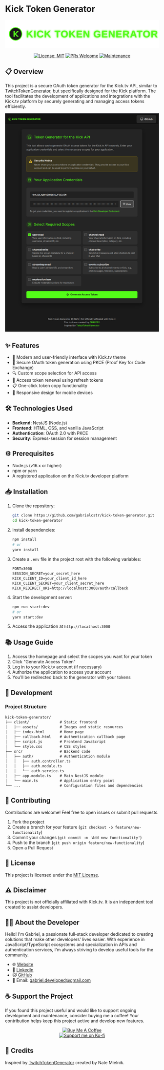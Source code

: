 # Kick Token Generator

<div align="center">

![Kick Token Generator Logo](./client/assets/logo.svg)

[![License: MIT](https://img.shields.io/badge/License-MIT-yellow.svg)](https://opensource.org/licenses/MIT)
[![PRs Welcome](https://img.shields.io/badge/PRs-welcome-brightgreen.svg)](http://makeapullrequest.com)
[![Maintenance](https://img.shields.io/badge/Maintained%3F-yes-green.svg)](https://github.com/seu-usuario/kick-token-generator/graphs/commit-activity)

</div>

## 📋 Overview

This project is a secure OAuth token generator for the Kick.tv API, similar to [TwitchTokenGenerator](https://twitchtokengenerator.com), but specifically designed for the Kick platform. The tool facilitates the development of applications and integrations with the Kick.tv platform by securely generating and managing access tokens efficiently.

![Kick Token Generator Screenshot](./kick-token-generator.png)

## ✨ Features

- 🎨 Modern and user-friendly interface with Kick.tv theme
- 🔐 Secure OAuth token generation using PKCE (Proof Key for Code Exchange)
- 🔍 Custom scope selection for API access
- 🔄 Access token renewal using refresh tokens
- 📋 One-click token copy functionality
- 📱 Responsive design for mobile devices

## 🛠️ Technologies Used

- **Backend**: NestJS (Node.js)
- **Frontend**: HTML, CSS, and vanilla JavaScript
- **Authentication**: OAuth 2.0 with PKCE
- **Security**: Express-session for session management

## ⚙️ Prerequisites

- Node.js (v16.x or higher)
- npm or yarn
- A registered application on the Kick.tv developer platform

## 📥 Installation

1. Clone the repository:
   ```bash
   git clone https://github.com/gabrielcstr/kick-token-generator.git
   cd kick-token-generator
   ```

2. Install dependencies:
   ```bash
   npm install
   # or
   yarn install
   ```

3. Create a `.env` file in the project root with the following variables:
   ```
   PORT=3000
   SESSION_SECRET=your_secret_here
   KICK_CLIENT_ID=your_client_id_here
   KICK_CLIENT_SECRET=your_client_secret_here
   KICK_REDIRECT_URI=http://localhost:3000/auth/callback
   ```

4. Start the development server:
   ```bash
   npm run start:dev
   # or
   yarn start:dev
   ```

5. Access the application at `http://localhost:3000`

## 📚 Usage Guide

1. Access the homepage and select the scopes you want for your token
2. Click "Generate Access Token"
3. Log in to your Kick.tv account (if necessary)
4. Authorize the application to access your account
5. You'll be redirected back to the generator with your tokens

## 🔧 Development

### Project Structure

```
kick-token-generator/
├── client/              # Static frontend
│   ├── assets/          # Images and static resources
│   ├── index.html       # Home page
│   ├── callback.html    # Authentication callback page
│   ├── script.js        # Frontend JavaScript
│   └── style.css        # CSS styles
├── src/                 # Backend code
│   ├── auth/            # Authentication module
│   │   ├── auth.controller.ts
│   │   ├── auth.module.ts
│   │   └── auth.service.ts
│   ├── app.module.ts    # Main NestJS module
│   └── main.ts          # Application entry point
└── ...                  # Configuration files and dependencies
```

## 🤝 Contributing

Contributions are welcome! Feel free to open issues or submit pull requests.

1. Fork the project
2. Create a branch for your feature (`git checkout -b feature/new-functionality`)
3. Commit your changes (`git commit -m 'Add new functionality'`)
4. Push to the branch (`git push origin feature/new-functionality`)
5. Open a Pull Request

## 📝 License

This project is licensed under the [MIT License](LICENSE).

## ⚠️ Disclaimer

This project is not officially affiliated with Kick.tv. It is an independent tool created to assist developers.

## 👨‍💻 About the Developer

Hello! I'm Gabriel, a passionate full-stack developer dedicated to creating solutions that make other developers' lives easier. With experience in JavaScript/TypeScript ecosystems and specialization in APIs and authentication services, I'm always striving to develop useful tools for the community.

- 🌐 [Website](https://gbrldev.com)
- 📱 [LinkedIn](https://linkedin.com/in/gabriel-ferreira)
- 🐱 [GitHub](https://github.com/gabrielcstr)
- 📧 Email: [gabriel.developed@gmail.com](mailto:gabriel.developed@gmail.com)

## ☕ Support the Project

If you found this project useful and would like to support ongoing development and maintenance, consider buying me a coffee! Your contribution helps keep this project active and develop new features.

<div align="center">
  <a href="https://www.buymeacoffee.com/gabriel.dev" target="_blank">
    <img src="https://cdn.buymeacoffee.com/buttons/v2/default-yellow.png" alt="Buy Me A Coffee" height="60" width="217">
  </a>
  <br>
  <a href="https://ko-fi.com/gabriel.dev" target="_blank">
    <img src="https://ko-fi.com/img/githubbutton_sm.svg" alt="Support me on Ko-fi" height="30">
  </a>
</div>

## 🙏 Credits

Inspired by [TwitchTokenGenerator](https://twitchtokengenerator.com) created by Nate Mielnik.
